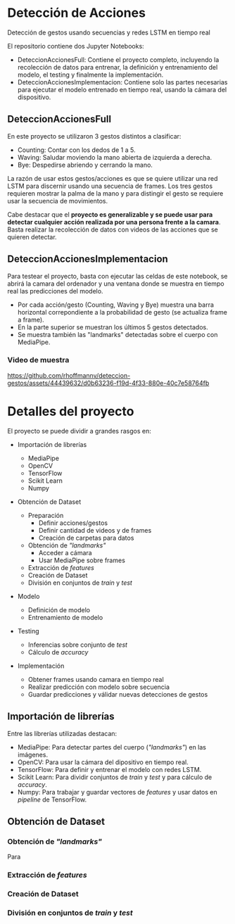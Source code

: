 # Detección de Acciones

Detección de gestos usando secuencias y redes LSTM en tiempo real

El repositorio contiene dos Jupyter Notebooks:

- DeteccionAccionesFull: Contiene el proyecto completo, incluyendo la recolección de datos para entrenar, la definición y entrenamiento del modelo, el testing y finalmente la implementación.
- DeteccionAccionesImplementacion: Contiene solo las partes necesarias para ejecutar el modelo entrenado en tiempo real, usando la cámara del dispositivo.

## DeteccionAccionesFull

En este proyecto se utilizaron 3 gestos distintos a clasificar:

- Counting: Contar con los dedos de 1 a 5.
- Waving: Saludar moviendo la mano abierta de izquierda a derecha.
- Bye: Despedirse abriendo y cerrando la mano.

La razón de usar estos gestos/acciones es que se quiere utilizar una red LSTM para discernir usando una secuencia de frames.
Los tres gestos requieren mostrar la palma de la mano y para distingir el gesto se requiere usar la secuencia de movimientos.

Cabe destacar que el **proyecto es generalizable y se puede usar para detectar cualquier acción realizada por una persona frente a la camara**.
Basta realizar la recolección de datos con videos de las acciones que se quieren detectar.

## DeteccionAccionesImplementacion

Para testear el proyecto, basta con ejecutar las celdas de este notebook, se abrirá la camara del ordenador y una ventana donde se muestra en tiempo real las predicciones del modelo.

- Por cada acción/gesto (Counting, Waving y Bye) muestra una barra horizontal correpondiente a la probabilidad de gesto (se actualiza frame a frame).
- En la parte superior se muestran los últimos 5 gestos detectados.
- Se muestra también las "landmarks" detectadas sobre el cuerpo con MediaPipe.


### Video de muestra

https://github.com/rhoffmannv/deteccion-gestos/assets/44439632/d0b63236-f19d-4f33-880e-40c7e58764fb


# Detalles del proyecto

El proyecto se puede dividir a grandes rasgos en:

- Importación de librerías
  - MediaPipe
  - OpenCV
  - TensorFlow
  - Scikit Learn
  - Numpy
 
- Obtención de Dataset
  - Preparación
    - Definir acciones/gestos
    - Definir cantidad de videos y de frames
    - Creación de carpetas para datos
  - Obtención de *"landmarks"*
    - Acceder a cámara
    - Usar MediaPipe sobre frames
  - Extracción de *features*
  - Creación de Dataset
  - División en conjuntos de *train* y *test*

- Modelo
  - Definición de modelo
  - Entrenamiento de modelo
   
- Testing
  - Inferencias sobre conjunto de *test*
  - Cálculo de *accuracy*
 
- Implementación
  - Obtener frames usando camara en tiempo real
  - Realizar predicción con modelo sobre secuencia
  - Guardar predicciones y válidar nuevas detecciones de gestos

## Importación de librerías

  Entre las librerías utilizadas destacan:

  - MediaPipe: Para detectar partes del cuerpo (*"landmarks"*) en las imágenes.
  - OpenCV: Para usar la cámara del dipositivo en tiempo real.
  - TensorFlow: Para definir y entrenar el modelo con redes LSTM.
  - Scikit Learn: Para dividir conjuntos de *train* y *test* y para cálculo de *accuracy*.
  - Numpy: Para trabajar y guardar vectores de *features* y usar datos en *pipeline* de TensorFlow.

## Obtención de Dataset

### Obtención de *"landmarks"*

Para 

### Extracción de *features*

### Creación de Dataset

### División en conjuntos de *train* y *test*

